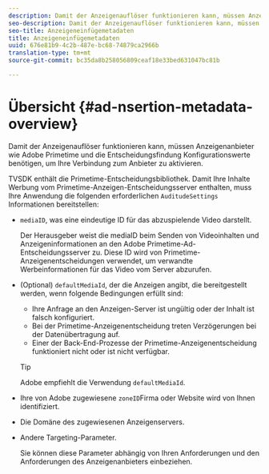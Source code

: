 ```yaml
---
description: Damit der Anzeigenauflöser funktionieren kann, müssen Anzeigenanbieter wie Adobe Primetime und die Entscheidungsfindung Konfigurationswerte benötigen, um Ihre Verbindung zum Anbieter zu aktivieren.
seo-description: Damit der Anzeigenauflöser funktionieren kann, müssen Anzeigenanbieter wie Adobe Primetime und die Entscheidungsfindung Konfigurationswerte benötigen, um Ihre Verbindung zum Anbieter zu aktivieren.
seo-title: Anzeigeneinfügemetadaten
title: Anzeigeneinfügemetadaten
uuid: 676e81b9-4c2b-487e-bc68-74879ca2966b
translation-type: tm+mt
source-git-commit: bc35da8b258056809ceaf18e33bed631047bc81b

---
```



# Übersicht {#ad-nsertion-metadata-overview}

Damit der Anzeigenauflöser funktionieren kann, müssen Anzeigenanbieter wie Adobe Primetime und die Entscheidungsfindung Konfigurationswerte benötigen, um Ihre Verbindung zum Anbieter zu aktivieren.

TVSDK enthält die Primetime-Entscheidungsbibliothek. Damit Ihre Inhalte Werbung vom Primetime-Anzeigen-Entscheidungsserver enthalten, muss Ihre Anwendung die folgenden erforderlichen `AuditudeSettings` Informationen bereitstellen:

* `mediaID`, was eine eindeutige ID für das abzuspielende Video darstellt.

   Der Herausgeber weist die mediaID beim Senden von Videoinhalten und Anzeigeninformationen an den Adobe Primetime-Ad-Entscheidungsserver zu. Diese ID wird von Primetime-Anzeigenentscheidungen verwendet, um verwandte Werbeinformationen für das Video vom Server abzurufen.

* (Optional) `defaultMediaId`, der die Anzeigen angibt, die bereitgestellt werden, wenn folgende Bedingungen erfüllt sind:

   * Ihre Anfrage an den Anzeigen-Server ist ungültig oder der Inhalt ist falsch konfiguriert.
   * Bei der Primetime-Anzeigenentscheidung treten Verzögerungen bei der Datenübertragung auf.
   * Einer der Back-End-Prozesse der Primetime-Anzeigenentscheidung funktioniert nicht oder ist nicht verfügbar.
   >[!TIP]
   >
   >Adobe empfiehlt die Verwendung `defaultMediaId`.

* Ihre von Adobe zugewiesene `zoneID`Firma oder Website wird von Ihnen identifiziert.
* Die Domäne des zugewiesenen Anzeigenservers.
* Andere Targeting-Parameter.

   Sie können diese Parameter abhängig von Ihren Anforderungen und den Anforderungen des Anzeigenanbieters einbeziehen.